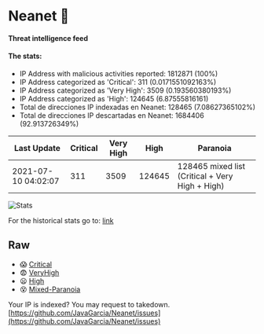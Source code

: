 # Neanet :hocho:
#### Threat intelligence feed
#### The stats:

- IP Address with malicious activities reported: 1812871 (100%)
- IP Address categorized as 'Critical':  311 (0.0171551092163%)
- IP Address categorized as 'Very High':  3509 (0.193560380193%)
- IP Address categorized as 'High':  124645 (6.87555816161)
- Total de direcciones IP indexadas en Neanet:  128465 (7.08627365102%)
- Total de direcciones IP descartadas en Neanet:  1684406 (92.913726349%)

| Last Update | Critical | Very High | High | Paranoia |
| --- | --- | --- | --- | --- |
| 2021-07-10 04:02:07 | 311 | 3509 | 124645 | 128465 mixed list (Critical + Very High + High)|

![Stats](https://docs.google.com/spreadsheets/d/e/2PACX-1vSnaNMIXVabIpDJjufMlzH7poXnshF3mgd8Is1g9ytUEzVsP5my4Trn8f-xkoLLQ38xpL3HtmUexLo6/pubchart?oid=501124687&format=image)

For the historical stats go to: [link](/stats.csv)
## Raw
- :scream: [Critical](https://raw.githubusercontent.com/JavaGarcia/Neanet/master/blacklists/neanet_critical.txt)
- :fearful: [VeryHigh](https://raw.githubusercontent.com/JavaGarcia/Neanet/master/blacklists/neanet_veryHigh.txtt)
- :frowning: [High](https://raw.githubusercontent.com/JavaGarcia/Neanet/master/blacklists/neanet_high.txt)
- :dizzy_face: [Mixed-Paranoia](https://raw.githubusercontent.com/JavaGarcia/Neanet/master/blacklists/neanet_all.txt)


Your IP is indexed? You may request to takedown. [https://github.com/JavaGarcia/Neanet/issues](https://github.com/JavaGarcia/Neanet/issues)
































































































































































































































































































































































































































































































































































































































































































































































































































































































































































































































































































































































































































































































































































































































































































































































































































































































































































































































































































































































































































































































































































































































































































































































































































































































































































































































































































































































































































































































































































































































































































































































































































































































































































































































































































































































































































































































































































































































































































































































































































































































































































































































































































































































































































































































































































































































































































































































































































































































































































































































































































































































































































































































































































































































































































































































































































































































































































































































































































































































































































































































































































































































































































































































































































































































































































































































































































































































































































































































































































































































































































































































































































































































































































































































































































































































































































































































